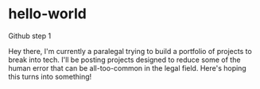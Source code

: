 # hello-world
Github step 1

Hey there, I'm currently a paralegal trying to build a portfolio of projects to break into tech. 
I'll be posting projects designed to reduce some of the human error that can be all-too-common in the legal field. 
Here's hoping this turns into something!
